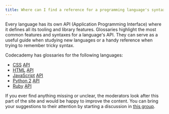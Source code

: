 ```yaml
---
title: Where can I find a reference for a programming language's syntax?
---
```


Every language has its own API (Application Programming Interface) where it defines all its tooling and library features. Glossaries highlight the most common features and syntaxes for a language's API. They can serve as a useful guide when studying new languages or a handy reference when trying to remember tricky syntax.

Codecademy has glossaries for the following languages:
 
- [CSS](http://codecademy.com/glossary/css) [API](https://developer.mozilla.org/en-US/docs/Web/CSS/Reference)
- [HTML](http://codecademy.com/glossary/html) [API](https://developer.mozilla.org/en-US/docs/Web/HTML/Reference)
- [JavaScript](http://codecademy.com/glossary/javascript) [API](https://developer.mozilla.org/en-US/docs/Web/Javascript/Reference)
- [Python 2](http://codecademy.com/glossary/python) [API](http://docs.python.org/2/library/)
- [Ruby](http://codecademy.com/glossary/ruby) [API](http://www.ruby-doc.org/core-2.1.0/)

If you ever find anything missing or unclear, the moderators look after this part of the site and would be happy to improve the content. You can bring your suggestions to their attention by starting a discussion in [this group](http://www.codecademy.com/groups/help-and-bug-reporting).
